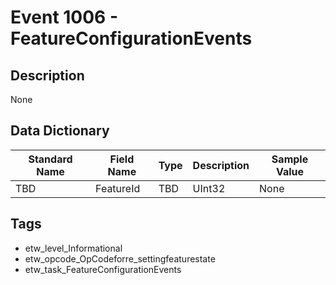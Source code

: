 # Event 1006 - FeatureConfigurationEvents

## Description
None

## Data Dictionary
|Standard Name|Field Name|Type|Description|Sample Value|
|---|---|---|---|---|
|TBD|FeatureId|TBD|UInt32|None|None|

## Tags
* etw_level_Informational
* etw_opcode_OpCodeforre_settingfeaturestate
* etw_task_FeatureConfigurationEvents
